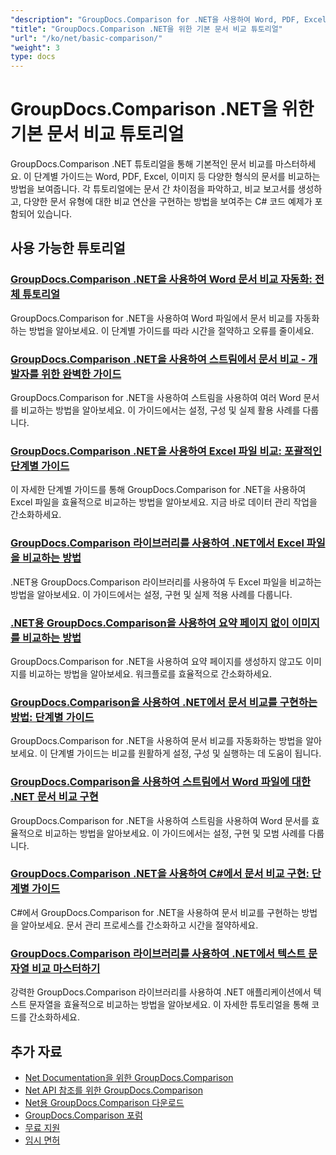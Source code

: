 ```yaml
---
"description": "GroupDocs.Comparison for .NET을 사용하여 Word, PDF, Excel, 이미지 등 다양한 문서 유형을 비교하는 방법에 대한 전체 튜토리얼입니다."
"title": "GroupDocs.Comparison .NET을 위한 기본 문서 비교 튜토리얼"
"url": "/ko/net/basic-comparison/"
"weight": 3
type: docs
---
```

# GroupDocs.Comparison .NET을 위한 기본 문서 비교 튜토리얼

GroupDocs.Comparison .NET 튜토리얼을 통해 기본적인 문서 비교를 마스터하세요. 이 단계별 가이드는 Word, PDF, Excel, 이미지 등 다양한 형식의 문서를 비교하는 방법을 보여줍니다. 각 튜토리얼에는 문서 간 차이점을 파악하고, 비교 보고서를 생성하고, 다양한 문서 유형에 대한 비교 연산을 구현하는 방법을 보여주는 C# 코드 예제가 포함되어 있습니다.

## 사용 가능한 튜토리얼

### [GroupDocs.Comparison .NET을 사용하여 Word 문서 비교 자동화: 전체 튜토리얼](./automate-word-compare-groupdocs-net-tutorial/)
GroupDocs.Comparison for .NET을 사용하여 Word 파일에서 문서 비교를 자동화하는 방법을 알아보세요. 이 단계별 가이드를 따라 시간을 절약하고 오류를 줄이세요.

### [GroupDocs.Comparison .NET을 사용하여 스트림에서 문서 비교 - 개발자를 위한 완벽한 가이드](./compare-documents-groupdocs-comparison-net/)
GroupDocs.Comparison for .NET을 사용하여 스트림을 사용하여 여러 Word 문서를 비교하는 방법을 알아보세요. 이 가이드에서는 설정, 구성 및 실제 활용 사례를 다룹니다.

### [GroupDocs.Comparison .NET을 사용하여 Excel 파일 비교: 포괄적인 단계별 가이드](./groupdocs-comparison-net-excel-files-step-by-step-guide/)
이 자세한 단계별 가이드를 통해 GroupDocs.Comparison for .NET을 사용하여 Excel 파일을 효율적으로 비교하는 방법을 알아보세요. 지금 바로 데이터 관리 작업을 간소화하세요.

### [GroupDocs.Comparison 라이브러리를 사용하여 .NET에서 Excel 파일을 비교하는 방법](./compare-excel-files-dotnet-groupdocs-comparison/)
.NET용 GroupDocs.Comparison 라이브러리를 사용하여 두 Excel 파일을 비교하는 방법을 알아보세요. 이 가이드에서는 설정, 구현 및 실제 적용 사례를 다룹니다.

### [.NET용 GroupDocs.Comparison을 사용하여 요약 페이지 없이 이미지를 비교하는 방법](./compare-images-without-summary-page-groupdocs-net/)
GroupDocs.Comparison for .NET을 사용하여 요약 페이지를 생성하지 않고도 이미지를 비교하는 방법을 알아보세요. 워크플로를 효율적으로 간소화하세요.

### [GroupDocs.Comparison을 사용하여 .NET에서 문서 비교를 구현하는 방법: 단계별 가이드](./implement-document-comparison-groupdocs-net/)
GroupDocs.Comparison for .NET을 사용하여 문서 비교를 자동화하는 방법을 알아보세요. 이 단계별 가이드는 비교를 원활하게 설정, 구성 및 실행하는 데 도움이 됩니다.

### [GroupDocs.Comparison을 사용하여 스트림에서 Word 파일에 대한 .NET 문서 비교 구현](./document-comparison-groupdocs-comparison-net-csharp/)
GroupDocs.Comparison for .NET을 사용하여 스트림을 사용하여 Word 문서를 효율적으로 비교하는 방법을 알아보세요. 이 가이드에서는 설정, 구현 및 모범 사례를 다룹니다.

### [GroupDocs.Comparison .NET을 사용하여 C#에서 문서 비교 구현: 단계별 가이드](./groupdocs-comparison-net-document-comparison-csharp/)
C#에서 GroupDocs.Comparison for .NET을 사용하여 문서 비교를 구현하는 방법을 알아보세요. 문서 관리 프로세스를 간소화하고 시간을 절약하세요.

### [GroupDocs.Comparison 라이브러리를 사용하여 .NET에서 텍스트 문자열 비교 마스터하기](./groupdocs-comparison-net-text-string-compare/)
강력한 GroupDocs.Comparison 라이브러리를 사용하여 .NET 애플리케이션에서 텍스트 문자열을 효율적으로 비교하는 방법을 알아보세요. 이 자세한 튜토리얼을 통해 코드를 간소화하세요.

## 추가 자료

- [Net Documentation을 위한 GroupDocs.Comparison](https://docs.groupdocs.com/comparison/net/)
- [Net API 참조를 위한 GroupDocs.Comparison](https://reference.groupdocs.com/comparison/net/)
- [Net용 GroupDocs.Comparison 다운로드](https://releases.groupdocs.com/comparison/net/)
- [GroupDocs.Comparison 포럼](https://forum.groupdocs.com/c/comparison)
- [무료 지원](https://forum.groupdocs.com/)
- [임시 면허](https://purchase.groupdocs.com/temporary-license/)